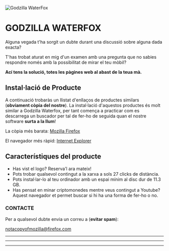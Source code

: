 ![Godzilla WaterFox](https://img.freepik.com/premium-vector/cute-godzilla-cartoon-vector-icon-illustration_272290-122.jpg?w=2000)
# GODZILLA WATERFOX
Alguna vegada t'ha sorgit un dubte durant una discussió sobre alguna dada exacta? 

T'has trobat aturat en mig d'un examen amb una pregunta que no sabies respondre només amb la possibilitat de mirar el teu mòbil?

**Ací tens la solució, totes les pàgines web al abast de la teua mà.**
## Instal·lació de Producte
A continuació trobaràs un llistat d'enllaços de productes similars (**obviament còpia del nostre**). La instal·lació d'aquestos productes és molt similar a Godzilla Waterfox, per tant comença a practicar com es descarrega un buscador per tal de fer-ho de seguida quan el nostre software **surta a la llum**!

La còpia més barata: [Mozilla Firefox](https://www.mozilla.org/es-ES/firefox/new/)

El navegador més ràpid: [Internet Explorer](https://www.youtube.com/watch?v=HYrV9hl_usI&ab_channel=SanteMemes)

## Característiques del producte
- Has vist el logo? Reserva'l ara mateix!
- Pots trobar qualsevol contingut a la xarxa a sols 27 clicks de distància.
- Pots instal·lar-lo al teu ordinador amb un espai mínim al disc dur de 11.3 GB.
- Has pensat en minar criptomonedes mentre veus contingut a Youtube? Aquest navegador et permet buscar si hi ha una forma de fer-ho o no.

### CONTACTE
Per a qualsevol dubte envia un correu a (**evitar spam**):

<notacopyofmozilla@firefox.com>

---
---
---